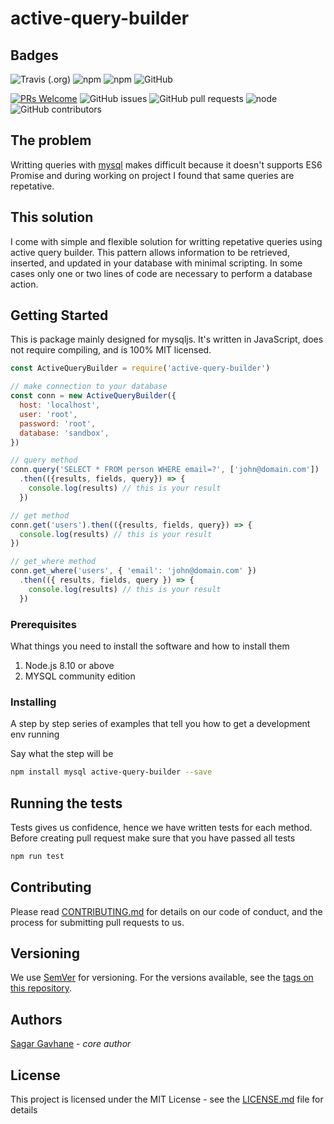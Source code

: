 # active-query-builder

## Badges

![Travis (.org)](https://img.shields.io/travis/sagar-gavhane/active-query-builder.svg?style=flat-square)
![npm](https://img.shields.io/npm/dm/active-query-builder.svg?style=flat-square)
![npm](https://img.shields.io/npm/v/active-query-builder.svg?style=flat-square)
![GitHub](https://img.shields.io/github/license/sagar-gavhane/active-query-builder.svg)

[![PRs Welcome](https://img.shields.io/badge/PRs-welcome-brightgreen.svg?style=flat-square)](http://makeapullrequest.com)
![GitHub issues](https://img.shields.io/github/issues/sagar-gavhane/active-query-builder.svg)
![GitHub pull requests](https://img.shields.io/github/issues-pr-raw/sagar-gavhane/active-query-builder.svg)
![node](https://img.shields.io/badge/node-0.10.33-brightgreen.svg)
![GitHub contributors](https://img.shields.io/github/contributors/sagar-gavhane/active-query-builder.svg)

## The problem

Writting queries with [mysql](https://github.com/mysqljs/mysql) makes difficult because it doesn't supports ES6 Promise and during working on project I found that same queries are repetative.

## This solution

I come with simple and flexible solution for writting repetative queries using active query builder. This pattern allows information to be retrieved, inserted, and updated in your database with minimal scripting. In some cases only one or two lines of code are necessary to perform a database action.

## Getting Started

This is package mainly designed for mysqljs. It's written in JavaScript, does not require compiling, and is 100% MIT licensed.

```javascript
const ActiveQueryBuilder = require('active-query-builder')

// make connection to your database
const conn = new ActiveQueryBuilder({
  host: 'localhost',
  user: 'root',
  password: 'root',
  database: 'sandbox',
})

// query method
conn.query('SELECT * FROM person WHERE email=?', ['john@domain.com'])
  .then(({results, fields, query}) => {
    console.log(results) // this is your result
  })

// get method
conn.get('users').then(({results, fields, query}) => {
  console.log(results) // this is your result
})

// get_where method
conn.get_where('users', { 'email': 'john@domain.com' })
  .then(({ results, fields, query }) => {
    console.log(results) // this is your result
  })
```

### Prerequisites

What things you need to install the software and how to install them

1. Node.js 8.10 or above
2. MYSQL community edition

### Installing

A step by step series of examples that tell you how to get a development env running

Say what the step will be

```bash
npm install mysql active-query-builder --save
```

## Running the tests

Tests gives us confidence, hence we have written tests for each method. Before creating pull request make sure that you have passed all tests

```bash
npm run test
```

## Contributing

Please read [CONTRIBUTING.md](/CONTRIBUTING.md) for details on our code of conduct, and the process for submitting pull requests to us.

## Versioning

We use [SemVer](http://semver.org/) for versioning. For the versions available, see the [tags on this repository](https://github.com/your/project/tags).

## Authors

[Sagar Gavhane](https://www.twitter.com/sagar_dev44) - *core author*

<!-- See also the list of [contributors](https://github.com/sagar-gavhane/active-query-builder/contributors) who participated in this project. -->

## License

This project is licensed under the MIT License - see the [LICENSE.md](/LICENSE.md) file for details
